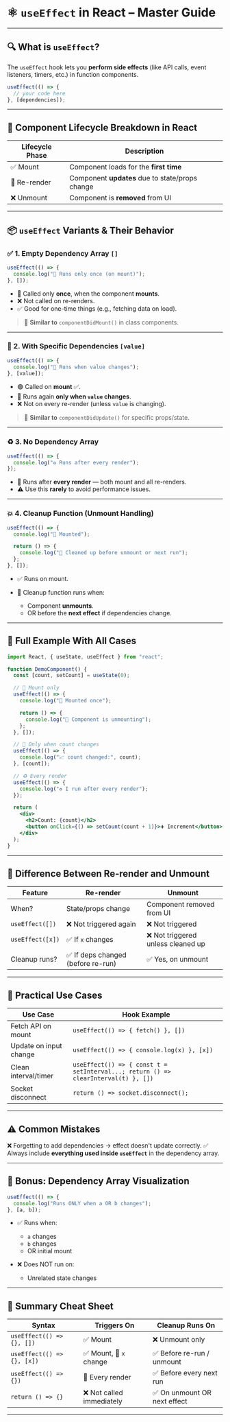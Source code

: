 # ⚛️ `useEffect` in React – Master Guide

---

## 🔍 What is `useEffect`?

The `useEffect` hook lets you **perform side effects** (like API calls, event listeners, timers, etc.) in function components.

```js
useEffect(() => {
  // your code here
}, [dependencies]);
```

---

## 🚀 Component Lifecycle Breakdown in React

| Lifecycle Phase | Description                                     |
| --------------- | ----------------------------------------------- |
| ✅ Mount         | Component loads for the **first time**          |
| 🔁 Re-render    | Component **updates** due to state/props change |
| ❌ Unmount       | Component is **removed** from UI                |

---

## 📦 `useEffect` Variants & Their Behavior

### ✅ 1. **Empty Dependency Array `[]`**

```js
useEffect(() => {
  console.log("🎯 Runs only once (on mount)");
}, []);
```

* 🔄 Called only **once**, when the component **mounts**.
* ❌ Not called on re-renders.
* ✅ Good for one-time things (e.g., fetching data on load).

> 🧠 **Similar to** `componentDidMount()` in class components.

---

### 🔁 2. **With Specific Dependencies `[value]`**

```js
useEffect(() => {
  console.log("🔄 Runs when value changes");
}, [value]);
```

* 🟢 Called on **mount** ✅.
* 🔁 Runs again **only when `value` changes**.
* ❌ Not on every re-render (unless `value` is changing).

> 🧠 **Similar to** `componentDidUpdate()` for specific props/state.

---

### ♻️ 3. **No Dependency Array**

```js
useEffect(() => {
  console.log("♻️ Runs after every render");
});
```

* 🔁 Runs after **every render** — both mount and all re-renders.
* ⚠️ Use this **rarely** to avoid performance issues.

---

### 💥 4. **Cleanup Function (Unmount Handling)**

```js
useEffect(() => {
  console.log("👋 Mounted");

  return () => {
    console.log("🧹 Cleaned up before unmount or next run");
  };
}, []);
```

* ✅ Runs on mount.
* 🧹 Cleanup function runs when:

  * Component **unmounts**.
  * OR before the **next effect** if dependencies change.

---

## 🎯 Full Example With All Cases

```jsx
import React, { useState, useEffect } from "react";

function DemoComponent() {
  const [count, setCount] = useState(0);

  // 🧠 Mount only
  useEffect(() => {
    console.log("🚀 Mounted once");

    return () => {
      console.log("🧹 Component is unmounting");
    };
  }, []);

  // 🔁 Only when count changes
  useEffect(() => {
    console.log("📈 count changed:", count);
  }, [count]);

  // ♻️ Every render
  useEffect(() => {
    console.log("♻️ I run after every render");
  });

  return (
    <div>
      <h2>Count: {count}</h2>
      <button onClick={() => setCount(count + 1)}>➕ Increment</button>
    </div>
  );
}
```

---

## 🧠 Difference Between Re-render and Unmount

| Feature          | Re-render                         | Unmount                           |
| ---------------- | --------------------------------- | --------------------------------- |
| When?            | State/props change                | Component removed from UI         |
| `useEffect([])`  | ❌ Not triggered again             | ❌ Not triggered                   |
| `useEffect([x])` | ✅ If `x` changes                  | ❌ Not triggered unless cleaned up |
| Cleanup runs?    | ✅ If deps changed (before re-run) | ✅ Yes, on unmount                 |

---

## 🔧 Practical Use Cases

| Use Case               | Hook Example                                                                       |
| ---------------------- | ---------------------------------------------------------------------------------- |
| Fetch API on mount     | `useEffect(() => { fetch() }, [])`                                                 |
| Update on input change | `useEffect(() => { console.log(x) }, [x])`                                         |
| Clean interval/timer   | `useEffect(() => { const t = setInterval...; return () => clearInterval(t) }, [])` |
| Socket disconnect      | `return () => socket.disconnect();`                                                |

---

## ⚠️ Common Mistakes

❌ Forgetting to add dependencies → effect doesn't update correctly.
✅ Always include **everything used inside `useEffect`** in the dependency array.

---

## 🧪 Bonus: Dependency Array Visualization

```js
useEffect(() => {
  console.log("Runs ONLY when a OR b changes");
}, [a, b]);
```

* ✅ Runs when:

  * `a` changes
  * `b` changes
  * OR initial mount
* ❌ Does NOT run on:

  * Unrelated state changes

---

## 📝 Summary Cheat Sheet

| Syntax                     | Triggers On              | Cleanup Runs On             |
| -------------------------- | ------------------------ | --------------------------- |
| `useEffect(() => {}, [])`  | ✅ Mount                  | ❌ Unmount only              |
| `useEffect(() => {}, [x])` | ✅ Mount, 🔁 `x` change   | ✅ Before re-run / unmount   |
| `useEffect(() => {})`      | 🔁 Every render          | ✅ Before every next run     |
| `return () => {}`          | ❌ Not called immediately | ✅ On unmount OR next effect |

---

